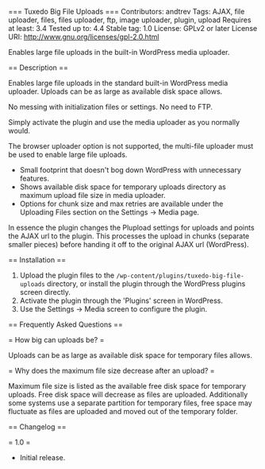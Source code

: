 === Tuxedo Big File Uploads ===
Contributors: andtrev
Tags: AJAX, file uploader, files, files uploader, ftp, image uploader, plugin, upload
Requires at least: 3.4
Tested up to: 4.4
Stable tag: 1.0
License: GPLv2 or later
License URI: http://www.gnu.org/licenses/gpl-2.0.html

Enables large file uploads in the built-in WordPress media uploader.

== Description ==

Enables large file uploads in the standard built-in WordPress media uploader. Uploads can be as large as available disk space allows.

No messing with initialization files or settings. No need to FTP.

Simply activate the plugin and use the media uploader as you normally would.

The browser uploader option is not supported, the multi-file uploader must be used to enable large file uploads.

* Small footprint that doesn't bog down WordPress with unnecessary features.
* Shows available disk space for temporary uploads directory as maximum upload file size in media uploader.
* Options for chunk size and max retries are available under the Uploading Files section on the Settings -> Media page.

In essence the plugin changes the Plupload settings for uploads and points the AJAX url to the plugin. This processes the
upload in chunks (separate smaller pieces) before handing it off to the original AJAX url (WordPress).

== Installation ==

1. Upload the plugin files to the `/wp-content/plugins/tuxedo-big-file-uploads` directory, or install the plugin through the WordPress plugins screen directly.
2. Activate the plugin through the 'Plugins' screen in WordPress.
3. Use the Settings -> Media screen to configure the plugin.

== Frequently Asked Questions ==

= How big can uploads be? =

Uploads can be as large as available disk space for temporary files allows.

= Why does the maximum file size decrease after an upload? =

Maximum file size is listed as the available free disk space for temporary uploads.
Free disk space will decrease as files are uploaded.
Additionally some systems use a separate partition for temporary files, free space may fluctuate as files
are uploaded and moved out of the temporary folder.

== Changelog ==

= 1.0 =
* Initial release.
